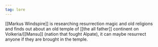 ```yaml
---
tag: lore
---
```

[[Markus Windspire]] is researching resurrection magic and old religions and finds out about an old temple of [[the all father]] continent on Volkeria/[[Mansu]] (nation that fought Alpate), it can maybe resurrect anyone if they are brought in the temple.